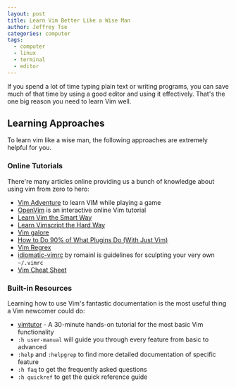 ```yaml
---
layout: post
title: Learn Vim Better Like a Wise Man
author: Jeffrey Tse
categories: computer
tags:
  - computer
  - linux
  - terminal
  - editor
---
```


If you spend a lot of time typing plain text or writing programs, you can save
much of that time by using a good editor and using it effectively. That's the
one big reason you need to learn Vim well.

## Learning Approaches

To learn vim like a wise man, the following approaches are extremely helpful for
you.

### Online Tutorials

There're many articles online providing us a bunch of knowledge about using vim
from zero to hero:

- [Vim Adventure](https://vim-adventures.com/) to learn VIM while playing a game
- [OpenVim](https://openvim.com/) is an interactive online Vim tutorial
- [Learn Vim the Smart Way](https://learnvim.irian.to/)
- [Learn Vimscript the Hard Way](https://learnvimscriptthehardway.stevelosh.com/)
- [Vim galore](https://github.com/mhinz/vim-galore)
- [How to Do 90% of What Plugins Do (With Just Vim)](https://www.youtube.com/watch?v=XA2WjJbmmoM)
- [Vim Regrex](http://vimregex.com/)
- [idiomatic-vimrc](https://github.com/romainl/idiomatic-vimrc) by romainl is
  guidelines for sculpting your very own `~/.vimrc`
- [Vim Cheat Sheet](https://vim.rtorr.com/)

### Built-in Resources

Learning how to use Vim's fantastic documentation is the most useful thing a
Vim newcomer could do:

- [vimtutor](https://vimhelp.org/usr_01.txt.html#vimtutor) - A 30-minute
hands-on tutorial for the most basic Vim functionality
- `:h user-manual` will guide you through every feature from basic to advanced
- `:help` and `:helpgrep` to find more detailed documentation of specific feature
- `:h faq` to get the frequently asked questions
- `:h quickref` to get the quick reference guide


